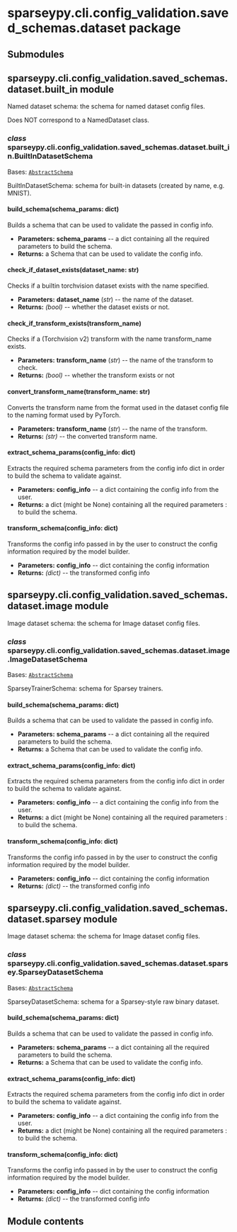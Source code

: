 # sparseypy.cli.config_validation.saved_schemas.dataset package

## Submodules

## sparseypy.cli.config_validation.saved_schemas.dataset.built_in module

Named dataset schema: the schema for named dataset config files.

Does NOT correspond to a NamedDataset class.

### *class* sparseypy.cli.config_validation.saved_schemas.dataset.built_in.BuiltInDatasetSchema

Bases: [`AbstractSchema`](sparseypy.cli.config_validation.saved_schemas.md#sparseypy.cli.config_validation.saved_schemas.abs_schema.AbstractSchema)

BuiltInDatasetSchema: schema for built-in datasets (created by name, e.g. MNIST).

#### build_schema(schema_params: dict)

Builds a schema that can be used to validate the passed in
config info.

* **Parameters:**
  **schema_params** -- a dict containing all the required
  parameters to build the schema.
* **Returns:**
  a Schema that can be used to validate the config info.

#### check_if_dataset_exists(dataset_name: str)

Checks if a builtin torchvision dataset exists with the
name specified.

* **Parameters:**
  **dataset_name** (*str*) -- the name of the dataset.
* **Returns:**
   *(bool)* -- whether the dataset exists or not.

#### check_if_transform_exists(transform_name)

Checks if a (Torchvision v2) transform with the name transform_name exists.

* **Parameters:**
  **transform_name** (*str*) -- the name of the transform to check.
* **Returns:**
   *(bool)* -- whether the transform exists or not

#### convert_transform_name(transform_name: str)

Converts the transform name from the format used in
the dataset config file to the naming format used by PyTorch.

* **Parameters:**
  **transform_name** (*str*) -- the name of the transform.
* **Returns:**
   *(str)* -- the converted transform name.

#### extract_schema_params(config_info: dict)

Extracts the required schema parameters from the config info dict
in order to build the schema to validate against.

* **Parameters:**
  **config_info** -- a dict containing the config info from the
  user.
* **Returns:**
  a dict (might be None) containing all the required parameters
  : to build the schema.

#### transform_schema(config_info: dict)

Transforms the config info passed in by the user to
construct the config information required by the model builder.

* **Parameters:**
  **config_info** -- dict containing the config information
* **Returns:**
   *(dict)* -- the transformed config info

## sparseypy.cli.config_validation.saved_schemas.dataset.image module

Image dataset schema: the schema for Image dataset config files.

### *class* sparseypy.cli.config_validation.saved_schemas.dataset.image.ImageDatasetSchema

Bases: [`AbstractSchema`](sparseypy.cli.config_validation.saved_schemas.md#sparseypy.cli.config_validation.saved_schemas.abs_schema.AbstractSchema)

SparseyTrainerSchema: schema for Sparsey trainers.

#### build_schema(schema_params: dict)

Builds a schema that can be used to validate the passed in
config info.

* **Parameters:**
  **schema_params** -- a dict containing all the required
  parameters to build the schema.
* **Returns:**
  a Schema that can be used to validate the config info.

#### extract_schema_params(config_info: dict)

Extracts the required schema parameters from the config info dict
in order to build the schema to validate against.

* **Parameters:**
  **config_info** -- a dict containing the config info from the
  user.
* **Returns:**
  a dict (might be None) containing all the required parameters
  : to build the schema.

#### transform_schema(config_info: dict)

Transforms the config info passed in by the user to
construct the config information required by the model builder.

* **Parameters:**
  **config_info** -- dict containing the config information
* **Returns:**
   *(dict)* -- the transformed config info

## sparseypy.cli.config_validation.saved_schemas.dataset.sparsey module

Image dataset schema: the schema for Image dataset config files.

### *class* sparseypy.cli.config_validation.saved_schemas.dataset.sparsey.SparseyDatasetSchema

Bases: [`AbstractSchema`](sparseypy.cli.config_validation.saved_schemas.md#sparseypy.cli.config_validation.saved_schemas.abs_schema.AbstractSchema)

SparseyDatasetSchema: schema for a Sparsey-style raw binary dataset.

#### build_schema(schema_params: dict)

Builds a schema that can be used to validate the passed in
config info.

* **Parameters:**
  **schema_params** -- a dict containing all the required
  parameters to build the schema.
* **Returns:**
  a Schema that can be used to validate the config info.

#### extract_schema_params(config_info: dict)

Extracts the required schema parameters from the config info dict
in order to build the schema to validate against.

* **Parameters:**
  **config_info** -- a dict containing the config info from the
  user.
* **Returns:**
  a dict (might be None) containing all the required parameters
  : to build the schema.

#### transform_schema(config_info: dict)

Transforms the config info passed in by the user to
construct the config information required by the model builder.

* **Parameters:**
  **config_info** -- dict containing the config information
* **Returns:**
   *(dict)* -- the transformed config info

## Module contents
